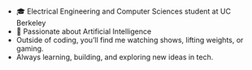 - 🎓 Electrical Engineering and Computer Sciences student at UC Berkeley
- 🤖 Passionate about Artificial Intelligence
- Outside of coding, you’ll find me watching shows, lifting weights, or gaming.
- Always learning, building, and exploring new ideas in tech.

<!---
oblivyus-kp/oblivyus-kp is a ✨ special ✨ repository because its `README.md` (this file) appears on your GitHub profile.
You can click the Preview link to take a look at your changes.
--->
